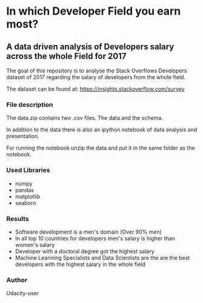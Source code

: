 # In which Developer Field you earn most?

## A data driven analysis of Developers salary across the whole Field for 2017

The goal of this repository is to analyse the Stack Overflows Developers dataset of 2017 regarding the salary of developers from the whole field.

The dataset can be found at: https://insights.stackoverflow.com/survey

### File description

The data.zip contains two .csv files. The data and the schema. 

In addition to the data there is also an ipython notebook of data analysis and presentation.

For running the notebook unzip the data and put it in the same folder as the notebook.

### Used Libraries

- numpy
- pandas
- matplotlib
- seaborn

### Results

- Software development is a men's domain (Over 90% men)
- In all top 10 countries for developers men's salary is higher than women's salary
- Developer with a doctoral degree got the highest salary
- Machine Learining Specialists and Data Scientists are the are the best developers with the highest salary in the whole field

### Author

Udacity-user
